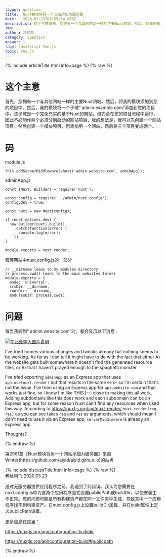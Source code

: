 ```yaml
---
layout: question
title:  Nuxt模块将另一个网站添加为服务器
date:   2020-03-23T07:55:54.000Z
description: 这个主意首先，您拥有一个与其他网站一样的主要Nuxt网站。然后，将我的模块添加到您的项目中。然后，我的模块将一个子域“ admin.example.c...
img: 
author: 路易凯
category: question
answer: 1
tags: JavaScript Vue.js
topic: Vue.js
---
```

<div class="article-root">
  <div class="article">
    {% include articleTitle.html info=page %}
    {% raw %}
    <div class="article-content"><h1><font style="vertical-align: inherit;"><font style="vertical-align: inherit;">这个主意</font></font></h1>

<p><font style="vertical-align: inherit;"><font style="vertical-align: inherit;">首先，您拥有一个与其他网站一样的主要Nuxt网站。</font><font style="vertical-align: inherit;">然后，将我的模块添加到您的项目中。</font><font style="vertical-align: inherit;">然后，我的模块将一个子域“ admin.example.com”添加到您的项目中，该子域是一个完全充实的基于Nuxt的网站，但完全在您的项目流程中运行，因此不必制作两个必须分别启动的网站项目，我的想法是，我可以先创建一个网站项目，然后创建一个模块项目，再添加另一个网站，然后将三个项目变成两个。</font></font></p>

<h1><font style="vertical-align: inherit;"><font style="vertical-align: inherit;">码</font></font></h1>

<p><font style="vertical-align: inherit;"><font style="vertical-align: inherit;">module.js</font></font></p>

<pre><code>this.addServerMiddleware(vhost('admin.website.com', adminApp));
</code></pre>

<p><font style="vertical-align: inherit;"><font style="vertical-align: inherit;">adminApp.js</font></font></p>

<pre><code>const {Nuxt, Builder} = require('nuxt');<font></font>
<font></font>
const config = require('../admin/nuxt.config');<font></font>
config.dev = true;<font></font>
<font></font>
const nuxt = new Nuxt(config);<font></font>
<font></font>
if (nuxt.options.dev) {<font></font>
  new Builder(nuxt).build()<font></font>
    .catch(function(error) {<font></font>
      console.log(error);<font></font>
    })<font></font>
}<font></font>
<font></font>
module.exports = nuxt.render;<font></font>
</code></pre>

<p><font style="vertical-align: inherit;"><font style="vertical-align: inherit;">管理网站中nuxt.config.js的一部分</font></font></p>

<pre><code>// __dirname leads to my modules directory<font></font>
// process.cwd() leads to the main websites folder<font></font>
module.exports = {<font></font>
  mode: 'universal',<font></font>
  srcDir: __dirname,<font></font>
  rootDir: __dirname,<font></font>
  modulesDir: process.cwd(),<font></font>
</code></pre>

<h1><font style="vertical-align: inherit;"><font style="vertical-align: inherit;">问题</font></font></h1>

<p><font style="vertical-align: inherit;"><font style="vertical-align: inherit;">每当我转到“ admin.website.com”时，都会显示以下消息：</font></font></p>

<p><a href="https://www.samyoc.com//uploads/users/24196/images/thumbnails/1584950154816.png" data-src="https://www.samyoc.com//uploads/users/24196/images/1584950154816.png" rel="noreferrer"><img src="https://i.stack.imgur.com/eCbeN.png" alt="在此处输入图片说明"></a></p>

<p>I've tried tonnes various changes and tweaks already but nothing seems to be working. As far as I can tell it might have to do with the fact that either A) the website gets built somewhere it doesn't find the generated resource files, or B) that I haven't prayed enough to the spaghetti monster.</p>

<p>I've tried exporting <code>adminApp</code> as an Express app that uses <code>app.use(nuxt.render)</code> but that results in the same error so I'm certain that's not the issue. I've tried using an Express app for <code>api.website.com</code> and that works just fine, so I know I'm like THIS |--| close to making this all work. Adding subdomains like this does work and each subdomain can be an Express app, but for some reason Nuxt can't find any resources when used this way. According to <a href="https://nuxtjs.org/api/nuxt-render/" rel="noreferrer">https://nuxtjs.org/api/nuxt-render/</a> <code>nuxt.render(req, res)</code> as you can see takes <code>req</code> and <code>res</code> as arguments, which should mean I don't need to use it via an Express app, <code>serverMiddleware</code> is already an Express app.</p>

<p>Thoughts?</p></div>
    {% endraw %}
  </div>
  <p class="winter_mark">第2961篇《Nuxt模块将另一个网站添加为服务器》来自Winter(https://github.com/aiyld/aiyld.github.io)的站点</p>
  <div class="discuss-wrapper">
    {% include discussTitle.html info=page %}
    {% raw %}
    <div class="discuss-list">
    <div class="discuss-item">
        <div class="discuss-parent">
          <div class="discuss-meta">
            <span class="discuss-user">老丝阿飞</span>
            <span class="discuss-time">2020.03.23</span>
          </div>
          <div class="discuss-comment"><p><font style="vertical-align: inherit;"><font style="vertical-align: inherit;">通过无服务器提供应用程序之前，我遇到了此错误。</font><font style="vertical-align: inherit;">我认为您需要在nuxt.config.js中为这两个应用程序显式设置publicPath或buildDir，以使安装工作正常。</font><font style="vertical-align: inherit;">您的问题可能是所有构建资产都在同一文件夹中生成，导致其中一个应用程序找不到构建资产。</font><font style="vertical-align: inherit;">在nuxt.config.js上设置buildDir属性，并在build属性上定义publicPath设置。</font></font></p>

<p><font style="vertical-align: inherit;"><font style="vertical-align: inherit;">更多信息在这里：</font></font></p>

<p><a href="https://nuxtjs.org/api/configuration-builddir" rel="nofollow noreferrer"><font style="vertical-align: inherit;"><font style="vertical-align: inherit;">https://nuxtjs.org/api/configuration-builddir</font></font></a></p>

<p><a href="https://nuxtjs.org/api/configuration-build#publicpath" rel="nofollow noreferrer"><font style="vertical-align: inherit;"><font style="vertical-align: inherit;">https://nuxtjs.org/api/configuration-build#publicpath</font></font></a></p></div>
        </div></div>
    </div>
    {% endraw %}
  </div>
<div>
